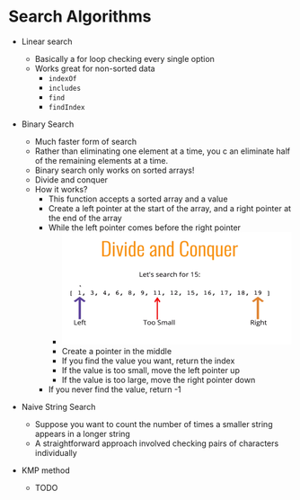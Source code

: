 # Search Algorithms

* Linear search
    * Basically a for loop checking every single option
    * Works great for non-sorted data
        * `indexOf`
        * `includes`
        * `find`
        * `findIndex`

* Binary Search
    * Much faster form of search
    * Rather than eliminating one element at a time, you c an eliminate half of the remaining elements at a time.
    * Binary search only works on sorted arrays!
    * Divide and conquer
    * How it works?
        * This function accepts a sorted array and a value
        * Create a left pointer at the start of the array, and a right pointer at the end of the array
        * While the left pointer comes before the right pointer
            * ![binary_search](./binary_search.PNG)
            * Create a pointer in the middle
            * If you find the value you want, return the index
            * If the value is too small, move the left pointer up
            * If the value is too large, move the right pointer down
        * If you never find the value, return -1

* Naive String Search
    * Suppose you want to count the number of times a smaller string appears in a longer string
    * A straightforward approach involved checking pairs of characters individually

* KMP method
    * TODO